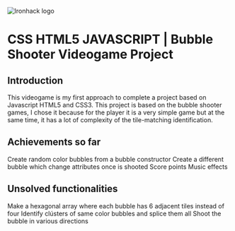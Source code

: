 ![Ironhack logo](https://user-images.githubusercontent.com/23629340/40541063-a07a0a8a-601a-11e8-91b5-2f13e4e6b441.png)

# CSS HTML5 JAVASCRIPT | Bubble Shooter Videogame Project 


## Introduction

This videogame is my first approach to complete a project based on Javascript HTML5 and CSS3. This project is based on the bubble shooter games, I chose it because for the player it is a very simple game but at the same time, it has a lot of complexity of the tile-matching identification.

## Achievements so far
Create random color bubbles from a bubble constructor
Create a different bubble which change attributes once is shooted
Score points
Music effects


## Unsolved functionalities

Make a hexagonal array where each bubble has 6 adjacent tiles instead of four
Identify clústers of same color bubbles and splice them all
Shoot the bubble in various directions